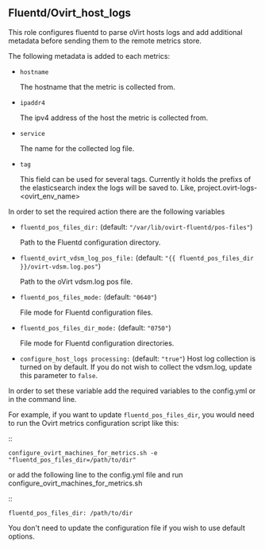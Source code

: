 ## Fluentd/Ovirt_host_logs

This role configures fluentd to parse oVirt hosts logs
and add additional metadata before sending them to the remote metrics store.

The following metadata is added to each metrics:

- `hostname`

  The hostname that the metric is collected from.

- `ipaddr4`

  The ipv4 address of the host the metric is collected from.

- `service`

  The name for the collected log file.

- `tag`

  This field can be used for several tags.
  Currently it holds the prefixs of the elasticsearch index the logs will be saved to. Like, project.ovirt-logs-<ovirt_env_name>


In order to set the required action there are the following variables


- `fluentd_pos_files_dir:`  (default: `"/var/lib/ovirt-fluentd/pos-files"`)

  Path to the Fluentd configuration directory.

- `fluentd_ovirt_vdsm_log_pos_file:` (default: `"{{ fluentd_pos_files_dir }}/ovirt-vdsm.log.pos"`)

  Path to the oVirt vdsm.log pos file.

- `fluentd_pos_files_mode:` (default: `"0640"`)

  File mode for Fluentd configuration files.

- `fluentd_pos_files_dir_mode:` (default: `"0750"`)

  File mode for Fluentd configuration directories.

- `configure_host_logs processing:` (default: `"true"`)
  Host log collection is turned on by default.
  If you do not wish to collect the vdsm.log, update this parameter to `false`.


In order to set these variable add the required variables to the config.yml
or in the command line.

For example, if you want to update `fluentd_pos_files_dir`,
you would need to run the Ovirt metrics configuration script like this:

::


    configure_ovirt_machines_for_metrics.sh -e "fluentd_pos_files_dir=/path/to/dir"


or add the following line to the config.yml file and run configure_ovirt_machines_for_metrics.sh

::

    fluentd_pos_files_dir: /path/to/dir

You don't need to update the configuration file if you wish to use default options.
